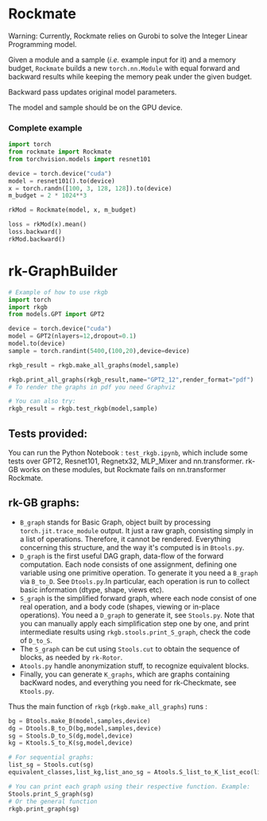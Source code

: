 # Rockmate

Warning: Currently, Rockmate relies on Gurobi to solve the Integer Linear Programming model. 

Given a module and a sample (*i.e.* example input for it) and a memory budget, 
`Rockmate` builds a new `torch.nn.Module` with equal forward and backward results while 
keeping the memory peak under the given budget.

Backward pass updates original model parameters.

The model and sample should be on the GPU device.

### Complete example

```python
import torch
from rockmate import Rockmate
from torchvision.models import resnet101

device = torch.device("cuda")
model = resnet101().to(device)
x = torch.randn([100, 3, 128, 128]).to(device)
m_budget = 2 * 1024**3

rkMod = Rockmate(model, x, m_budget)

loss = rkMod(x).mean()
loss.backward()
rkMod.backward()
```

# rk-GraphBuilder

```python
# Example of how to use rkgb
import torch
import rkgb
from models.GPT import GPT2

device = torch.device("cuda")
model = GPT2(nlayers=12,dropout=0.1)
model.to(device)
sample = torch.randint(5400,(100,20),device=device)

rkgb_result = rkgb.make_all_graphs(model,sample)

rkgb.print_all_graphs(rkgb_result,name="GPT2_12",render_format="pdf")
# To render the graphs in pdf you need Graphviz

# You can also try:
rkgb_result = rkgb.test_rkgb(model,sample)
```

## Tests provided:
You can run the Python Notebook : `test_rkgb.ipynb`, 
which include some tests over GPT2, Resnet101, Regnetx32, MLP_Mixer and nn.transformer.
rk-GB works on these modules, but Rockmate fails on nn.transformer Rockmate.

## rk-GB graphs:
- `B_graph` stands for Basic Graph, object built by processing `torch.jit.trace_module` output. It just a raw graph, consisting simply in a list of operations. Therefore, it cannot be rendered. Everything concerning this structure, and the way it's computed is in `Btools.py`.
- `D_graph` is the first useful DAG graph, data-flow of the forward computation. Each node consists of one assignment, defining one variable using one primitive operation. To generate it you need a `B_graph` via `B_to_D`. See `Dtools.py`.In particular, each operation is run to collect basic information (dtype, shape, views etc). 
- `S_graph` is the simplified forward graph, where each node consist of one real operation, and a body code (shapes, viewing or in-place operations). You need a `D_graph` to generate it, see `Stools.py`. Note that you can manually apply each simplification step one by one, and print intermediate results using `rkgb.stools.print_S_graph`, check the code of `D_to_S`.
- The `S_graph` can be cut using `Stools.cut` to obtain the sequence of blocks, as needed by `rk-Rotor`.
- `Atools.py` handle anonymization stuff, to recognize equivalent blocks.
- Finally, you can generate `K_graphs`, which are graphs containing bacKward nodes, and everything you need for rk-Checkmate, see `Ktools.py`.

Thus the main function of `rkgb` (`rkgb.make_all_graphs`) runs :
```python
bg = Btools.make_B(model,samples,device)
dg = Dtools.B_to_D(bg,model,samples,device)
sg = Stools.D_to_S(dg,model,device)
kg = Ktools.S_to_K(sg,model,device)

# For sequential graphs:
list_sg = Stools.cut(sg)
equivalent_classes,list_kg,list_ano_sg = Atools.S_list_to_K_list_eco(list_sg,model,device)

# You can print each graph using their respective function. Example:
Stools.print_S_graph(sg)
# Or the general function
rkgb.print_graph(sg)
```